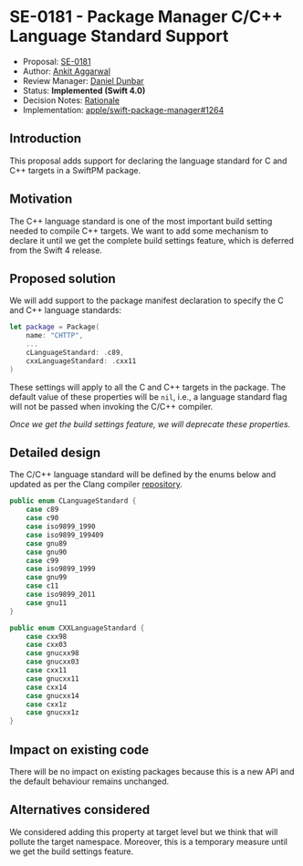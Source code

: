# SE-0181 - Package Manager C/C++ Language Standard Support

* Proposal: [SE-0181](0181-package-manager-cpp-language-version.md)
* Author: [Ankit Aggarwal](https://github.com/aciidb0mb3r)
* Review Manager: [Daniel Dunbar](https://github.com/ddunbar)
* Status: **Implemented (Swift 4.0)**
* Decision Notes: [Rationale](https://forums.swift.org/t/accepted-with-revision-se-0181-package-manager-c-c-language-standard-support/6353)
* Implementation: [apple/swift-package-manager#1264](https://github.com/apple/swift-package-manager/pull/1264)

## Introduction

This proposal adds support for declaring the language standard for C and C++
targets in a SwiftPM package.

## Motivation

The C++ language standard is one of the most important build setting needed to
compile C++ targets. We want to add some mechanism to declare it until we get
the complete build settings feature, which is deferred from the Swift 4 release.

## Proposed solution

We will add support to the package manifest declaration to specify the C and C++
language standards:

```swift
let package = Package(
    name: "CHTTP",
    ...
    cLanguageStandard: .c89,
    cxxLanguageStandard: .cxx11
)
```

These settings will apply to all the C and C++ targets in the package. The
default value of these properties will be `nil`, i.e., a language standard flag
will not be passed when invoking the C/C++ compiler.

_Once we get the build settings feature, we will deprecate these properties._

## Detailed design

The C/C++ language standard will be defined by the enums below and
updated as per the Clang compiler [repository](https://github.com/llvm-mirror/clang/blob/master/include/clang/Frontend/LangStandards.def).

```swift
public enum CLanguageStandard {
    case c89
    case c90
    case iso9899_1990
    case iso9899_199409
    case gnu89
    case gnu90
    case c99
    case iso9899_1999
    case gnu99
    case c11
    case iso9899_2011
    case gnu11
}

public enum CXXLanguageStandard {
    case cxx98
    case cxx03
    case gnucxx98
    case gnucxx03
    case cxx11
    case gnucxx11
    case cxx14
    case gnucxx14
    case cxx1z
    case gnucxx1z
}
```
## Impact on existing code

There will be no impact on existing packages because this is a new API and the
default behaviour remains unchanged.

## Alternatives considered

We considered adding this property at target level but we think that will
pollute the target namespace. Moreover, this is a temporary measure until we get
the build settings feature.
